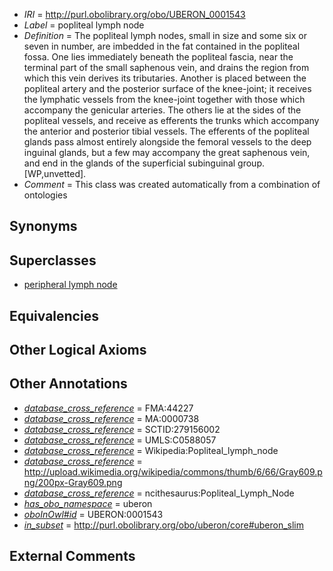  * *IRI* = http://purl.obolibrary.org/obo/UBERON_0001543
 * *Label* = popliteal lymph node
 * *Definition* = The popliteal lymph nodes, small in size and some six or seven in number, are imbedded in the fat contained in the popliteal fossa. One lies immediately beneath the popliteal fascia, near the terminal part of the small saphenous vein, and drains the region from which this vein derives its tributaries. Another is placed between the popliteal artery and the posterior surface of the knee-joint; it receives the lymphatic vessels from the knee-joint together with those which accompany the genicular arteries. The others lie at the sides of the popliteal vessels, and receive as efferents the trunks which accompany the anterior and posterior tibial vessels. The efferents of the popliteal glands pass almost entirely alongside the femoral vessels to the deep inguinal glands, but a few may accompany the great saphenous vein, and end in the glands of the superficial subinguinal group. [WP,unvetted].
 * *Comment* = This class was created automatically from a combination of ontologies

## Synonyms


## Superclasses

 * [peripheral lymph node](../../UBERON/68/UBERON_0003968.md)

## Equivalencies


## Other Logical Axioms


## Other Annotations

 * *[database_cross_reference](../../ef/oboInOwl#hasDbXref.md)* = FMA:44227
 * *[database_cross_reference](../../ef/oboInOwl#hasDbXref.md)* = MA:0000738
 * *[database_cross_reference](../../ef/oboInOwl#hasDbXref.md)* = SCTID:279156002
 * *[database_cross_reference](../../ef/oboInOwl#hasDbXref.md)* = UMLS:C0588057
 * *[database_cross_reference](../../ef/oboInOwl#hasDbXref.md)* = Wikipedia:Popliteal_lymph_node
 * *[database_cross_reference](../../ef/oboInOwl#hasDbXref.md)* = http://upload.wikimedia.org/wikipedia/commons/thumb/6/66/Gray609.png/200px-Gray609.png
 * *[database_cross_reference](../../ef/oboInOwl#hasDbXref.md)* = ncithesaurus:Popliteal_Lymph_Node
 * *[has_obo_namespace](../../ce/oboInOwl#hasOBONamespace.md)* = uberon
 * *[oboInOwl#id](../../id/oboInOwl#id.md)* = UBERON:0001543
 * *[in_subset](../../et/oboInOwl#inSubset.md)* = http://purl.obolibrary.org/obo/uberon/core#uberon_slim

## External Comments

